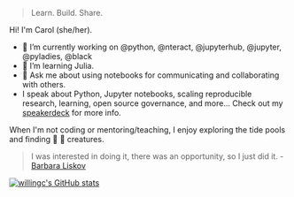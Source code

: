 > Learn. Build. Share.

Hi! I'm Carol (she/her).

- 🔭 I’m currently working on @python, @nteract, @jupyterhub, @jupyter, @pyladies, @black
- 🌱 I’m learning Julia.
- 💬 Ask me about using notebooks for communicating and collaborating with others.
- I speak about Python, Jupyter notebooks, scaling reproducible research, learning, 
  open source governance, and more...
  Check out my [speakerdeck](https://speakerdeck.com/willingc) for more info.

When I'm not coding or mentoring/teaching, I enjoy exploring the tide pools and finding
:octopus: :shell: creatures. 

> I was interested in doing it, there was an opportunity, so I just did it. - [Barbara Liskov](http://www.pmg.csail.mit.edu/~liskov/)

[![willingc's GitHub stats](https://github-readme-stats.vercel.app/api?username=willingc)](https://github.com/willingc/github-readme-stats)
